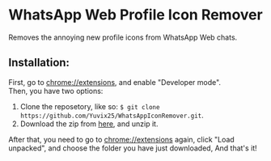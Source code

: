 # WhatsApp Web Profile Icon Remover
Removes the annoying new profile icons from WhatsApp Web chats.

## Installation:
First, go to [chrome://extensions](chrome://extensions), and enable "Developer mode".  
Then, you have two options:
1. Clone the reposetory, like so: `$ git clone https://github.com/Yuvix25/WhatsAppIconRemover.git`.
2. Download the zip from [here](https://github.com/Yuvix25/WhatsAppIconRemover), and unzip it.

After that, you need to go to [chrome://extensions](chrome://extensions) again, click "Load unpacked", and choose the folder you have just downloaded, And that's it!
